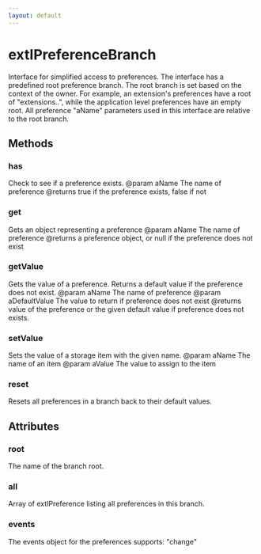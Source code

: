 ```yaml
---
layout: default
---
```


# extIPreferenceBranch #

Interface for simplified access to preferences. The interface has a
predefined root preference branch. The root branch is set based on the
context of the owner. For example, an extension's preferences have a root
of "extensions.<extensionid>.", while the application level preferences
have an empty root. All preference "aName" parameters used in this interface
are relative to the root branch.


## Methods ##

### has ###

Check to see if a preference exists.
@param   aName
         The name of preference
@returns true if the preference exists, false if not


### get ###

Gets an object representing a preference
@param   aName
         The name of preference
@returns a preference object, or null if the preference does not exist


### getValue ###

Gets the value of a preference. Returns a default value if
the preference does not exist.
@param   aName
         The name of preference
@param   aDefaultValue
         The value to return if preference does not exist
@returns value of the preference or the given default value if preference
         does not exists.


### setValue ###

Sets the value of a storage item with the given name.
@param   aName
         The name of an item
@param   aValue
         The value to assign to the item


### reset ###

Resets all preferences in a branch back to their default values.


## Attributes ##

### root ###

The name of the branch root.


### all ###

Array of extIPreference listing all preferences in this branch.


### events ###

The events object for the preferences
supports: "change"

